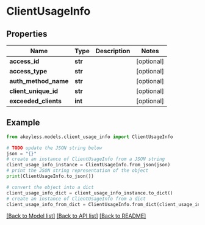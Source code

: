 # ClientUsageInfo


## Properties

Name | Type | Description | Notes
------------ | ------------- | ------------- | -------------
**access_id** | **str** |  | [optional] 
**access_type** | **str** |  | [optional] 
**auth_method_name** | **str** |  | [optional] 
**client_unique_id** | **str** |  | [optional] 
**exceeded_clients** | **int** |  | [optional] 

## Example

```python
from akeyless.models.client_usage_info import ClientUsageInfo

# TODO update the JSON string below
json = "{}"
# create an instance of ClientUsageInfo from a JSON string
client_usage_info_instance = ClientUsageInfo.from_json(json)
# print the JSON string representation of the object
print(ClientUsageInfo.to_json())

# convert the object into a dict
client_usage_info_dict = client_usage_info_instance.to_dict()
# create an instance of ClientUsageInfo from a dict
client_usage_info_from_dict = ClientUsageInfo.from_dict(client_usage_info_dict)
```
[[Back to Model list]](../README.md#documentation-for-models) [[Back to API list]](../README.md#documentation-for-api-endpoints) [[Back to README]](../README.md)


